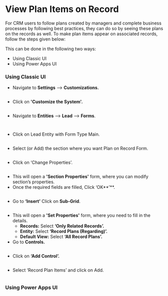 # View Plan Items on Record

For CRM users to follow plans created by managers and complete business processes by following best practices, they can do so by seeing these plans on the records as well. To make plan items appear on associated records, follow the steps given below:

This can be done in the following two ways:

* Using Classic UI
* Using Power Apps UI

### Using Classic UI

* Navigate to **Settings** --> **Customizations.**

<figure><img src="../../.gitbook/assets/1 (38).png" alt=""><figcaption></figcaption></figure>

* Click on **'Customize the System'.**

<figure><img src="../../.gitbook/assets/2 (7).png" alt=""><figcaption></figcaption></figure>

* Navigate to **Entities** --> **Lead** --> **Forms**.

<figure><img src="../../.gitbook/assets/3 (14).png" alt=""><figcaption></figcaption></figure>

<figure><img src="../../.gitbook/assets/4 (7).png" alt=""><figcaption></figcaption></figure>

* Click on Lead Entity with Form Type Main.

<figure><img src="../../.gitbook/assets/5 (30).png" alt=""><figcaption></figcaption></figure>

* Select (or Add) the section where you want Plan on Record Form.

<figure><img src="../../.gitbook/assets/6 (2).png" alt=""><figcaption></figcaption></figure>

* Click on ‘Change Properties’.

<figure><img src="../../.gitbook/assets/7 (10).png" alt=""><figcaption></figcaption></figure>

* This will open a **'Section Properties'** form, where you can modify section’s properties.
* Once the required fields are filled, Click ‘OK**’**.

<figure><img src="../../.gitbook/assets/8 (5).png" alt=""><figcaption></figcaption></figure>

* Go to **‘Insert’** Click on **Sub-Grid**.

<figure><img src="../../.gitbook/assets/9 (1).png" alt=""><figcaption></figcaption></figure>

* This will open a **'Set Properties'** form, where you need to fill in the details.
  * **Records:** Select **‘Only Related Records’.**
  * **Entity:** Select **‘Record Plans (Regarding)’.**
  * **Default View:** Select **‘All Record Plans’.**
* Go to **Controls.**

<figure><img src="../../.gitbook/assets/10 (4).png" alt=""><figcaption></figcaption></figure>

* Click on **‘Add Control’.**

<figure><img src="../../.gitbook/assets/11 (6).png" alt=""><figcaption></figcaption></figure>

* Select ‘Record Plan Items’ and click on Add.

<figure><img src="../../.gitbook/assets/12 (11).png" alt=""><figcaption></figcaption></figure>

### **Using Power Apps UI**

